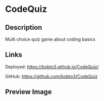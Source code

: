 # CodeQuiz

## Description
Multi choice quiz game about coding basics

## Links
Deployed: https://bobto3.github.io/CodeQuiz/

GitHub: https://github.com/bobto3/CodeQuiz

## Preview Image